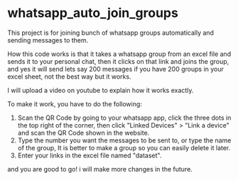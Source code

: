 # whatsapp_auto_join_groups
This project is for joining bunch of whatsapp groups automatically and sending messages to them.

How this code works is that it takes a whatsapp group from an excel file and sends it to your personal chat, then it clicks on that link and joins the group, and yes it will send lets say 200 messages if you have 200 groups in your excel sheet, not the best way but it works.

I will upload a video on youtube to explain how it works exactly.

To make it work, you have to do the following:
1. Scan the QR Code by going to your whatsapp app, click the three dots in the top right of the corner, then click "Linked Devices" > "Link a device" and scan the QR Code shown in the website.
2. Type the number you want the messages to be sent to, or type the name of the group, It is better to make a group so you can easily delete it later.
3. Enter your links in the excel file named "dataset".

and you are good to go!
i will make more changes in the future.
